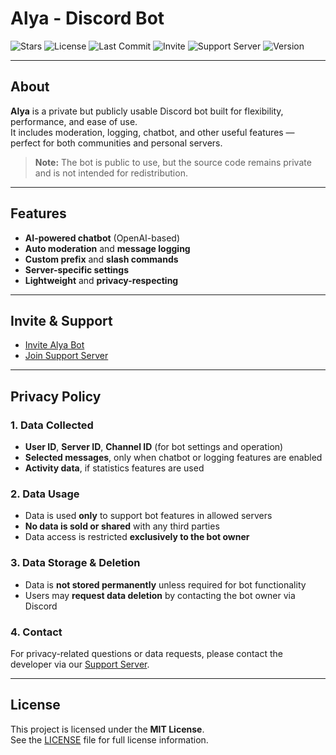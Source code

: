 # Alya - Discord Bot

![Stars](https://img.shields.io/github/stars/KnoxlyDev/Privacy-Policy-Bot-alya?style=social)
![License](https://img.shields.io/github/license/KnoxlyDev/Privacy-Policy-Bot-alya?cacheSeconds=60)
![Last Commit](https://img.shields.io/github/last-commit/KnoxlyDev/Privacy-Policy-Bot-alya)
![Invite](https://img.shields.io/badge/Invite-Alya%20Bot-blue?logo=discord&link=https://discord.com/oauth2/authorize?client_id=1311666717281226832&permissions=8&scope=bot)
![Support Server](https://img.shields.io/discord/1353342583438573701?label=Support%20Server&logo=discord)
![Version](https://img.shields.io/github/package-json/v/KnoxlyDev/PrivacyBotAlya?label=Version&branch=master)


---

## About

**Alya** is a private but publicly usable Discord bot built for flexibility, performance, and ease of use.  
It includes moderation, logging, chatbot, and other useful features — perfect for both communities and personal servers.

> **Note:** The bot is public to use, but the source code remains private and is not intended for redistribution.

---

## Features

- **AI-powered chatbot** (OpenAI-based)  
- **Auto moderation** and **message logging**  
- **Custom prefix** and **slash commands**  
- **Server-specific settings**  
- **Lightweight** and **privacy-respecting**

---

## Invite & Support

- [Invite Alya Bot](https://discord.com/oauth2/authorize?client_id=1311666717281226832&permissions=8&scope=bot)  
- [Join Support Server](https://discord.gg/RuunxfUGnT)

---

## Privacy Policy

### 1. Data Collected
- **User ID**, **Server ID**, **Channel ID** (for bot settings and operation)  
- **Selected messages**, only when chatbot or logging features are enabled  
- **Activity data**, if statistics features are used

### 2. Data Usage
- Data is used **only** to support bot features in allowed servers  
- **No data is sold or shared** with any third parties  
- Data access is restricted **exclusively to the bot owner**

### 3. Data Storage & Deletion
- Data is **not stored permanently** unless required for bot functionality  
- Users may **request data deletion** by contacting the bot owner via Discord

### 4. Contact
For privacy-related questions or data requests, please contact the developer via our [Support Server](https://discord.gg/RuunxfUGnT).

---

## License

This project is licensed under the **MIT License**.  
See the [LICENSE](LICENSE) file for full license information.
